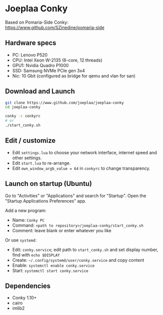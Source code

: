 # Joeplaa Conky

Based on Pomaria-Side Conky: <https://www.github.com/SZinedine/pomaria-side>

## Hardware specs

- PC: Lenovo P520
- CPU: Intel Xeon W-2135 (6-core, 12 threads)
- GPU1: Nvidia Quadro P1000
- SSD: Samsung NVMe PCIe gen 3x4
- Nic: 10 Gbit (configured as bridge for qemu and vlan for san)

## Download and Launch

```sh
git clone https://www.github.com/joeplaa/joeplaa-conky
cd joeplaa-conky

conky -c conkyrc
# or
./start_conky.sh
```

## Edit / customize

- Edit `settings.lua` to choose your network interface, internet speed and other settings.
- Edit `start.lua` to re-arrange.
- Edit `own_window_argb_value = 64` in `conkyrc` to change transparency.

## Launch on startup (Ubuntu)

Go to "Activities" or "Applications" and search for "Startup". Open the "Startup Applications Preferences" app.

Add a new program:

- Name: `Conky PC`
- Command: `<path to repository>/joeplaa-conky/start_conky.sh`
- Comment: leave blank or enter whatever you like

Or use `systemd`:

- Edit: `conky.service`; edit path to `start_conky.sh` and set display number, find with `echo $DISPLAY`
- Create: `~/.config/systemd/user/conky.service` and copy content
- Enable: `systemctl enable conky.service`
- Start: `systemctl start conky.service`

## Dependencies

- Conky 1.10+
- cairo
- imlib2
